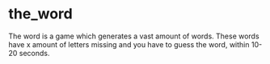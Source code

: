the_word
========

The word is a game which generates a vast amount of words. These words have x amount of letters missing and you have to guess the word, within 10-20 seconds. 
